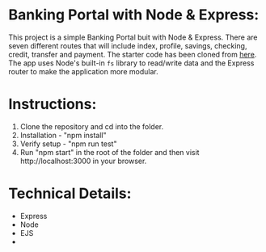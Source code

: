 # Banking Portal with Node & Express:
This project is a simple Banking Portal buit with Node & Express. There are seven different routes that will include index, profile, savings, checking, credit, transfer and payment. 
The starter code has been cloned from [here](https://github.com/pluralsight-projects/NodeExpress-BankingPortal).
The app uses Node's built-in `fs` library to read/write data and the Express router to make the application more modular.

# Instructions:
1. Clone the repository and cd into the folder.
2. Installation - "npm install"
3. Verify setup - "npm run test"
4. Run "npm start" in the root of the folder and then visit http://localhost:3000 in your browser.
   
# Technical Details:
- Express
- Node
- EJS
- 